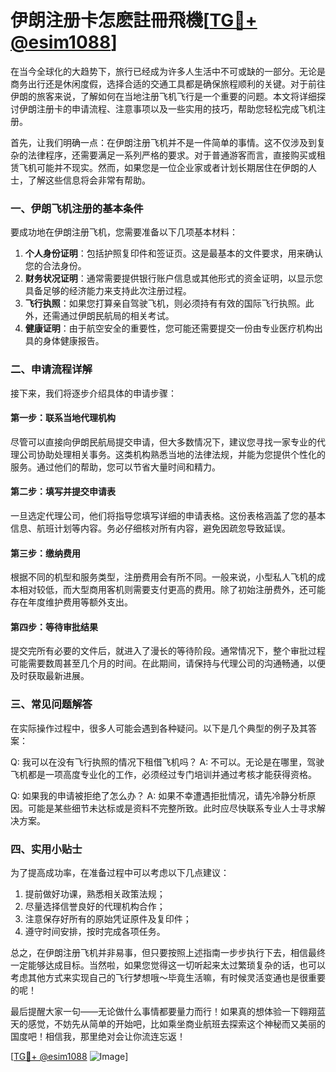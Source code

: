 # 伊朗注册卡怎麽註冊飛機[[TG💪+ @esim1088](https://t.me/s/esim1088)]

在当今全球化的大趋势下，旅行已经成为许多人生活中不可或缺的一部分。无论是商务出行还是休闲度假，选择合适的交通工具都是确保旅程顺利的关键。对于前往伊朗的旅客来说，了解如何在当地注册飞机飞行是一个重要的问题。本文将详细探讨伊朗注册卡的申请流程、注意事项以及一些实用的技巧，帮助您轻松完成飞机注册。

首先，让我们明确一点：在伊朗注册飞机并不是一件简单的事情。这不仅涉及到复杂的法律程序，还需要满足一系列严格的要求。对于普通游客而言，直接购买或租赁飞机可能并不现实。然而，如果您是一位企业家或者计划长期居住在伊朗的人士，了解这些信息将会非常有帮助。

### 一、伊朗飞机注册的基本条件

要成功地在伊朗注册飞机，您需要准备以下几项基本材料：

1. **个人身份证明**：包括护照复印件和签证页。这是最基本的文件要求，用来确认您的合法身份。
2. **财务状况证明**：通常需要提供银行账户信息或其他形式的资金证明，以显示您具备足够的经济能力来支持此次注册过程。
3. **飞行执照**：如果您打算亲自驾驶飞机，则必须持有有效的国际飞行执照。此外，还需通过伊朗民航局的相关考试。
4. **健康证明**：由于航空安全的重要性，您可能还需要提交一份由专业医疗机构出具的身体健康报告。

### 二、申请流程详解

接下来，我们将逐步介绍具体的申请步骤：

#### 第一步：联系当地代理机构

尽管可以直接向伊朗民航局提交申请，但大多数情况下，建议您寻找一家专业的代理公司协助处理相关事务。这类机构熟悉当地的法律法规，并能为您提供个性化的服务。通过他们的帮助，您可以节省大量时间和精力。

#### 第二步：填写并提交申请表

一旦选定代理公司，他们将指导您填写详细的申请表格。这份表格涵盖了您的基本信息、航班计划等内容。务必仔细核对所有内容，避免因疏忽导致延误。

#### 第三步：缴纳费用

根据不同的机型和服务类型，注册费用会有所不同。一般来说，小型私人飞机的成本相对较低，而大型商用客机则需要支付更高的费用。除了初始注册费外，还可能存在年度维护费用等额外支出。

#### 第四步：等待审批结果

提交完所有必要的文件后，就进入了漫长的等待阶段。通常情况下，整个审批过程可能需要数周甚至几个月的时间。在此期间，请保持与代理公司的沟通畅通，以便及时获取最新进展。

### 三、常见问题解答

在实际操作过程中，很多人可能会遇到各种疑问。以下是几个典型的例子及其答案：

Q: 我可以在没有飞行执照的情况下租借飞机吗？
A: 不可以。无论是在哪里，驾驶飞机都是一项高度专业化的工作，必须经过专门培训并通过考核才能获得资格。

Q: 如果我的申请被拒绝了怎么办？
A: 如果不幸遭遇拒批情况，请先冷静分析原因。可能是某些细节未达标或是资料不完整所致。此时应尽快联系专业人士寻求解决方案。

### 四、实用小贴士

为了提高成功率，在准备过程中可以考虑以下几点建议：

1. 提前做好功课，熟悉相关政策法规；
2. 尽量选择信誉良好的代理机构合作；
3. 注意保存好所有的原始凭证原件及复印件；
4. 遵守时间安排，按时完成各项任务。

总之，在伊朗注册飞机并非易事，但只要按照上述指南一步步执行下去，相信最终一定能够达成目标。当然啦，如果您觉得这一切听起来太过繁琐复杂的话，也可以考虑其他方式来实现自己的飞行梦想哦～毕竟生活嘛，有时候灵活变通也是很重要的呢！

最后提醒大家一句——无论做什么事情都要量力而行！如果真的想体验一下翱翔蓝天的感觉，不妨先从简单的开始吧，比如乘坐商业航班去探索这个神秘而又美丽的国度吧！相信我，那里绝对会让你流连忘返！

[[TG💪+ @esim1088](https://t.me/s/esim1088) ![Image](https://i.postimg.cc/4NQfJmqS/Snipaste-2025-05-13-00-14-12.png)]